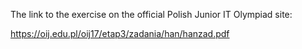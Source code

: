 The link to the exercise on the official Polish Junior IT Olympiad site:

https://oij.edu.pl/oij17/etap3/zadania/han/hanzad.pdf